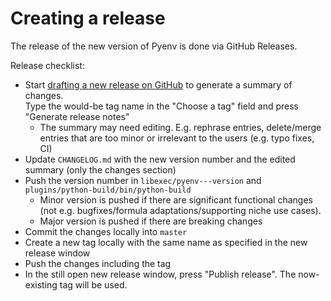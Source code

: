 Creating a release
==================

The release of the new version of Pyenv is done via GitHub Releases.

Release checklist:
* Start [drafting a new release on GitHub](https://github.com/pyenv/pyenv/releases) to generate a summary of changes.  
Type the would-be tag name in the "Choose a tag" field and press "Generate release notes"
  * The summary may need editing. E.g. rephrase entries, delete/merge entries that are too minor or irrelevant to the users (e.g. typo fixes, CI)
* Update `CHANGELOG.md` with the new version number and the edited summary (only the changes section)
* Push the version number in `libexec/pyenv---version` and `plugins/python-build/bin/python-build`
  * Minor version is pushed if there are significant functional changes (not e.g. bugfixes/formula adaptations/supporting niche use cases).
  * Major version is pushed if there are breaking changes
* Commit the changes locally into `master`
* Create a new tag locally with the same name as specified in the new release window
* Push the changes including the tag
* In the still open new release window, press "Publish release". The now-existing tag will be used.